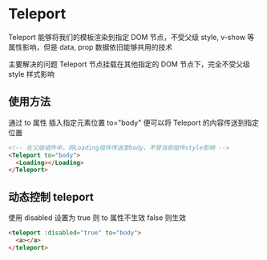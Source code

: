 # Teleport

Teleport 能够将我们的模板渲染到指定 DOM 节点，不受父级 style, v-show 等属性影响，但是 data, prop 数据依旧能够共用的技术

主要解决的问题 Teleport 节点挂载在其他指定的 DOM 节点下，完全不受父级 style 样式影响

## 使用方法

通过 to 属性 插入指定元素位置 to="body" 便可以将 Teleport 的内容传送到指定位置

```html
<!-- 在父级组件中，将Loading组件传送至body，不受当前组件style影响 -->
<Teleport to="body">
  <Loading></Loading>
</Teleport>
```

## 动态控制 teleport

使用 disabled 设置为 true 则 to 属性不生效 false 则生效

```html
<teleport :disabled="true" to="body">
  <a></a>
</teleport>
```
